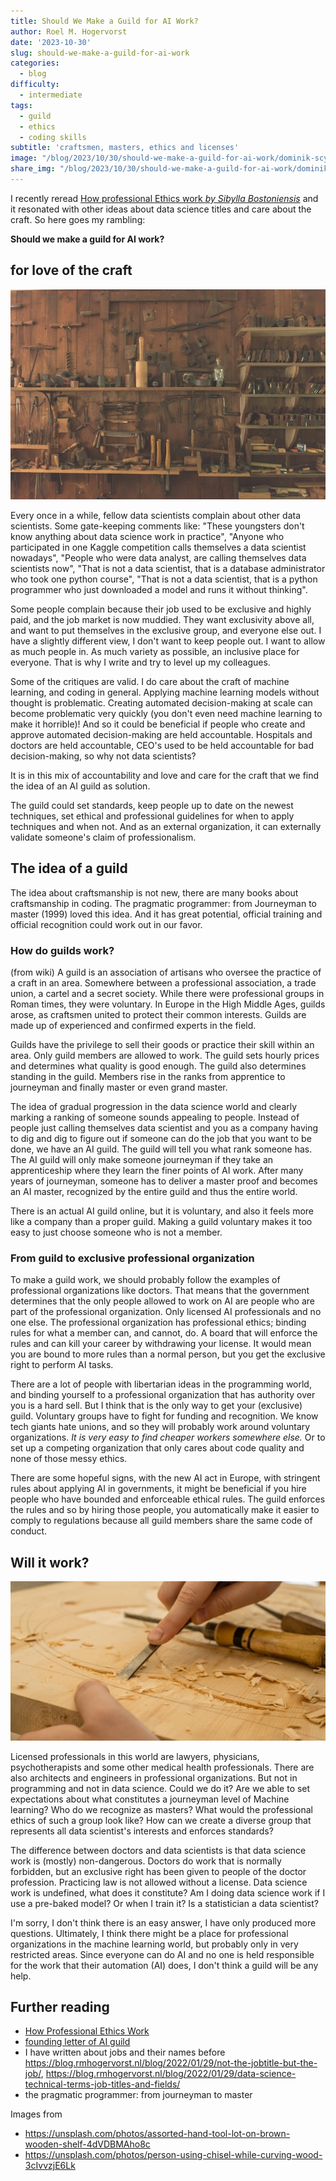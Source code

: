```yaml
---
title: Should We Make a Guild for AI Work?
author: Roel M. Hogervorst
date: '2023-10-30'
slug: should-we-make-a-guild-for-ai-work
categories:
  - blog
difficulty:
  - intermediate
tags:
  - guild
  - ethics
  - coding skills
subtitle: 'craftsmen, masters, ethics and licenses'
image: "/blog/2023/10/30/should-we-make-a-guild-for-ai-work/dominik-scythe-3cIvvzjE6Lk-unsplash.jpg"
share_img: "/blog/2023/10/30/should-we-make-a-guild-for-ai-work/dominik-scythe-3cIvvzjE6Lk-unsplash.jpg"
---
```



<!-- content  -->
I recently reread [How professional Ethics work _by Sibylla Bostoniensis_](https://siderea.dreamwidth.org/1817931.html) and it resonated with other ideas about data science titles and care about the craft. So here goes
my rambling:

**Should we make a guild for AI work?**


## for love of the craft

![an image of assorted wood working tools on a wall](ricky-kharawala-4dVDBMAho8c-unsplash.jpg)

Every once in a while, fellow data scientists complain about other data scientists. Some gate-keeping comments like: "These youngsters don't know anything about data science work in practice", "Anyone who participated in one Kaggle competition calls themselves a data scientist nowadays", "People who were data analyst, are calling themselves data scientists now", "That is not a data scientist, that is a database administrator who took one python course", "That is not a data scientist, that is a python programmer who just downloaded a model and runs it without thinking". 

Some people complain because their job used to be exclusive and highly paid, and the job market is now muddied. They want exclusivity above all, and want to put themselves in the exclusive group, and everyone else out. I have a slightly different view, I don't want to keep people out. I want to allow as much people in. As much variety as possible, an inclusive place for everyone. That is why I write and try to level up my colleagues. 

Some of the critiques are valid. I do care about the craft of machine learning, and coding in general. Applying machine learning models without thought is problematic. Creating automated decision-making at scale can become problematic very quickly (you don't even need machine learning to make it horrible)! And so it could be beneficial if people who create and approve automated decision-making are held accountable. Hospitals and doctors are held accountable, CEO's used to be held accountable for bad decision-making, so why not data scientists?

It is in this mix of accountability and love and care for the craft that we find the idea of an AI guild as solution. 

The guild could set standards, keep people up to date on the newest techniques, set ethical and professional guidelines for when to apply techniques and when not. And as an external organization, it can externally validate someone's claim of professionalism.

## The idea of a guild
The idea about craftsmanship is not new, there are many books about craftsmanship in coding. The pragmatic programmer: from Journeyman to master (1999) loved this idea. And it has great potential, official training and official recognition could work out in our favor.

### How do guilds work?
(from wiki) A guild is an association of artisans who oversee the practice of a craft in an area. Somewhere between a professional association, a trade union, a cartel and a secret society.  While there were professional groups in Roman times, they were voluntary. In Europe in the High Middle Ages, guilds arose, as craftsmen united to protect their common interests. Guilds are made up of experienced and confirmed experts in the field.

Guilds have the privilege to sell their goods or practice their skill within an area. Only guild members are allowed to work. The guild sets hourly prices and determines what quality is good enough. The guild also determines standing in the guild. Members rise in the ranks from apprentice to journeyman and finally master or even grand master. 

The idea of gradual progression in the data science world and clearly marking a ranking of someone sounds appealing to people. Instead of people just calling themselves data scientist and you as a company having to dig and dig to figure out if someone can do the job that you want to be done, we have an AI guild. The guild will tell you what rank someone has. 
The AI guild will only make someone journeyman if they take an apprenticeship where they learn the finer points of AI work. After many years of journeyman, someone has to deliver a master proof and becomes an AI master, recognized by the entire guild and thus the entire world.

There is an actual AI guild online, but it is voluntary, and also it feels more like a company than a proper guild. Making a guild voluntary makes it too easy to just choose someone who is not a member. 

### From guild to exclusive professional organization
To make a guild work, we should probably follow the examples of professional organizations like doctors. That means that the government determines that the only people allowed to work on AI are people who are part of the professional organization. Only licensed AI professionals and no one else. The professional organization has professional ethics; binding rules for what a member can, and cannot, do. A board that will enforce the rules and can kill your career by withdrawing your license. It would mean you are bound to more rules than a normal person, but you get the exclusive right to perform AI tasks.

There are a lot of people with libertarian ideas in the programming world, and binding yourself to a professional organization that has authority over you is a hard sell. But I think that is the only way to get your (exclusive) guild. Voluntary groups have to fight for funding and recognition. We know tech giants hate unions, and so they will probably work around voluntary organizations. _It is very easy to find cheaper workers somewhere else._ Or to set up a competing organization that only cares about code quality and none of those messy ethics. 

There are some hopeful signs, with the new AI act in Europe, with stringent rules about applying AI in governments, it might be beneficial if you hire people who have bounded and enforceable ethical rules. The guild enforces the rules and so by hiring those people, you automatically make it easier to comply to regulations because all guild members share the same code of conduct.

## Will it work?
![hand of a person using a chisel while carving wood](dominik-scythe-3cIvvzjE6Lk-unsplash.jpg)

Licensed professionals in this world are lawyers, physicians, psychotherapists and some other medical health professionals. There are also architects and engineers in professional organizations. But not in programming and not in data science. 
Could we do it? Are we able to set expectations about what constitutes a journeyman level of Machine learning? Who do we recognize as masters? What would the professional ethics of such a group look like? How can we create a diverse group that represents all data scientist's interests and enforces standards?

The difference between doctors and data scientists is that data science work is (mostly) non-dangerous. Doctors do work that is normally forbidden, but an exclusive right has been given to people of the doctor profession. Practicing law is not allowed without a license. Data science work is undefined, what does it constitute? Am I doing data science work if I use a pre-baked model? Or when I train it? Is a statistician a data scientist?

I'm sorry, I don't think there is an easy answer, I have only produced more questions. 
Ultimately, I think there might be a place for professional organizations in the machine learning world, but probably only in very restricted areas. Since everyone can do AI and no one is held responsible for the work that their automation (AI) does, I don't think a guild will be any help. 


## Further reading
- [How Professional Ethics Work](https://siderea.dreamwidth.org/1817931.html "How Professional Ethics Work")
- [founding letter of AI guild](https://medium.com/ai-guild/founding-letter-of-the-ai-guild-eae261fd1547)
-  I have written about jobs and their names before https://blog.rmhogervorst.nl/blog/2022/01/29/not-the-jobtitle-but-the-job/, https://blog.rmhogervorst.nl/blog/2022/01/29/data-science-technical-terms-job-titles-and-fields/
- the pragmatic programmer: from journeyman to master

Images from
- https://unsplash.com/photos/assorted-hand-tool-lot-on-brown-wooden-shelf-4dVDBMAho8c
- https://unsplash.com/photos/person-using-chisel-while-curving-wood-3cIvvzjE6Lk